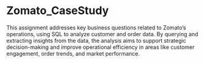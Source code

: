 # Zomato_CaseStudy
This assignment addresses key business questions related to Zomato’s operations, using SQL to analyze customer and order data. 
By querying and extracting insights from the data, the analysis aims to support strategic decision-making and improve operational efficiency in areas like customer engagement, order trends, and market performance.
